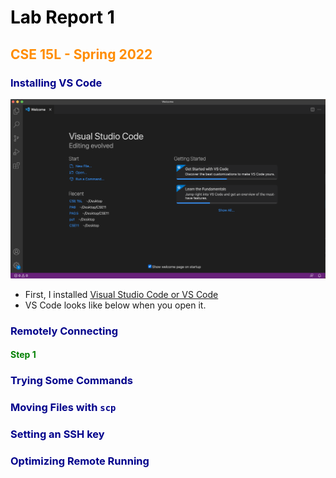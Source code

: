 <style>
H1{color:Black !important;}
H2{color:DarkOrange !important;}
H3{color:DarkBlue !important;}
H4{color:Green !important;}
p{color:Black !important;}
</style>


# Lab Report 1
## CSE 15L - Spring 2022

### Installing VS Code

![Image](https://github.com/kaung-min-khant/cse15l-lab-reports/blob/main/docs/assets/VS%20Code%20start.png)

* First, I installed [Visual Studio Code or VS Code](https://code.visualstudio.com/)
* VS Code looks like below when you open it.

### Remotely Connecting

#### Step 1

### Trying Some Commands

### Moving Files with `scp`

### Setting an SSH key

### Optimizing Remote Running

